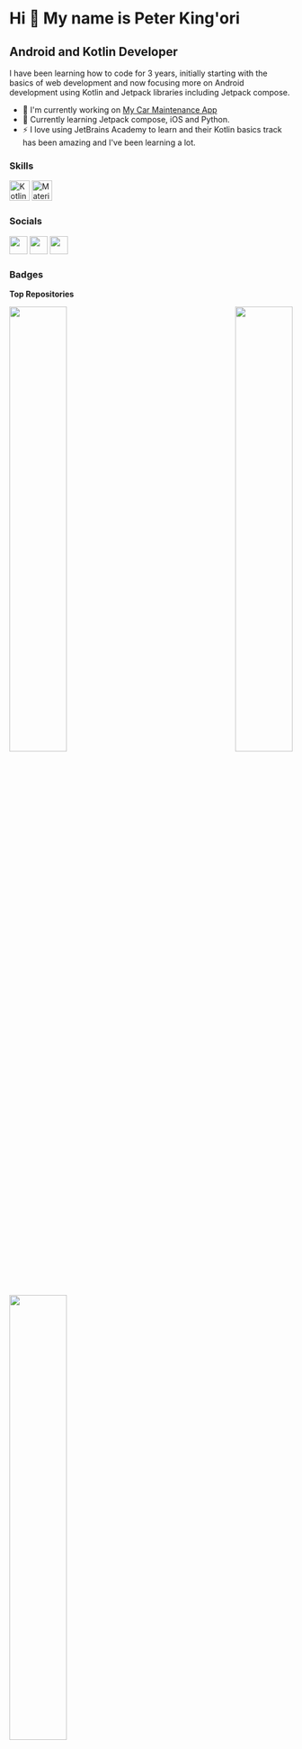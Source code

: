 Hi 👋 My name is Peter King'ori
===============================

Android and Kotlin Developer
----------------------------

I have been learning how to code for 3 years, initially starting with the basics of web development and now focusing more on Android development using Kotlin and Jetpack libraries including Jetpack compose.

* 🚀  I'm currently working on [My Car Maintenance App](http://github.com/PeterKingori/My-Car-Maintenance)
* 🧠  Currently learning Jetpack compose, iOS and Python.
* ⚡  I love using JetBrains Academy to learn and their Kotlin basics track has been amazing and I've been learning a lot.

### Skills

<p align="left">
<a href="https://kotlinlang.org/" target="_blank" rel="noreferrer"><img src="https://raw.githubusercontent.com/danielcranney/readme-generator/main/public/icons/skills/kotlin-colored.svg" width="36" height="36" alt="Kotlin" /></a>
<a href="https://m2.material.io/" target="_blank" rel="noreferrer"><img src="https://upload.wikimedia.org/wikipedia/commons/c/c7/Google_Material_Design_Logo.svg" width="36" height="36" alt="Material UI" /></a>
</p>

### Socials

<p align="left"> <a href="https://www.github.com/PeterKingori" target="_blank" rel="noreferrer"><img src="https://raw.githubusercontent.com/danielcranney/readme-generator/main/public/icons/socials/github.svg" width="32" height="32" /></a> <a href="https://www.linkedin.com/in/peter-king-ori-ndegwa" target="_blank" rel="noreferrer"><img src="https://raw.githubusercontent.com/danielcranney/readme-generator/main/public/icons/socials/linkedin.svg" width="32" height="32" /></a> <a href="https://www.twitter.com/PKNdegwa" target="_blank" rel="noreferrer"><img src="https://raw.githubusercontent.com/danielcranney/readme-generator/main/public/icons/socials/twitter.svg" width="32" height="32" /></a></p>

### Badges

<b>Top Repositories</b>

<div width="100%" align="center"><a href="https://github.com/PeterKingori/My-Car-Maintenance" align="left"><img align="left" width="45%" src="https://github-readme-stats.vercel.app/api/pin/?username=PeterKingori&repo=My-Car-Maintenance&title_color=0891b2&text_color=ffffff&icon_color=0891b2&bg_color=1c1917&hide_border=true&locale=en" /></a><a href="https://github.com/PeterKingori/DrawThisOrThat" align="right"><img align="right" width="45%" src="https://github-readme-stats.vercel.app/api/pin/?username=PeterKingori&repo=DrawThisOrThat&title_color=0891b2&text_color=ffffff&icon_color=0891b2&bg_color=1c1917&hide_border=true&locale=en" /></a></div><br /><br /><br /><br /><br /><br /><br />

<br /><br /><br /><br /><br />

<div width="100%" align="center"><a href="https://github.com/PeterKingori/NewsApp" align="left"><img align="left" width="45%" src="https://github-readme-stats.vercel.app/api/pin/?username=PeterKingori&repo=NewsApp&title_color=0891b2&text_color=ffffff&icon_color=0891b2&bg_color=1c1917&hide_border=true&locale=en" /></a></div>
